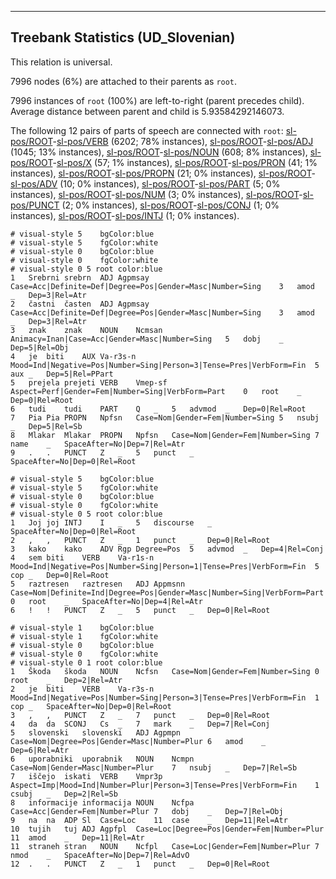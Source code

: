 

--------------------------------------------------------------------------------

## Treebank Statistics (UD_Slovenian)

This relation is universal.

7996 nodes (6%) are attached to their parents as `root`.

7996 instances of `root` (100%) are left-to-right (parent precedes child).
Average distance between parent and child is 5.93584292146073.

The following 12 pairs of parts of speech are connected with `root`: [sl-pos/ROOT]()-[sl-pos/VERB]() (6202; 78% instances), [sl-pos/ROOT]()-[sl-pos/ADJ]() (1045; 13% instances), [sl-pos/ROOT]()-[sl-pos/NOUN]() (608; 8% instances), [sl-pos/ROOT]()-[sl-pos/X]() (57; 1% instances), [sl-pos/ROOT]()-[sl-pos/PRON]() (41; 1% instances), [sl-pos/ROOT]()-[sl-pos/PROPN]() (21; 0% instances), [sl-pos/ROOT]()-[sl-pos/ADV]() (10; 0% instances), [sl-pos/ROOT]()-[sl-pos/PART]() (5; 0% instances), [sl-pos/ROOT]()-[sl-pos/NUM]() (3; 0% instances), [sl-pos/ROOT]()-[sl-pos/PUNCT]() (2; 0% instances), [sl-pos/ROOT]()-[sl-pos/CONJ]() (1; 0% instances), [sl-pos/ROOT]()-[sl-pos/INTJ]() (1; 0% instances).


~~~ conllu
# visual-style 5	bgColor:blue
# visual-style 5	fgColor:white
# visual-style 0	bgColor:blue
# visual-style 0	fgColor:white
# visual-style 0 5 root	color:blue
1	Srebrni	srebrn	ADJ	Agpmsay	Case=Acc|Definite=Def|Degree=Pos|Gender=Masc|Number=Sing	3	amod	_	Dep=3|Rel=Atr
2	častni	časten	ADJ	Agpmsay	Case=Acc|Definite=Def|Degree=Pos|Gender=Masc|Number=Sing	3	amod	_	Dep=3|Rel=Atr
3	znak	znak	NOUN	Ncmsan	Animacy=Inan|Case=Acc|Gender=Masc|Number=Sing	5	dobj	_	Dep=5|Rel=Obj
4	je	biti	AUX	Va-r3s-n	Mood=Ind|Negative=Pos|Number=Sing|Person=3|Tense=Pres|VerbForm=Fin	5	aux	_	Dep=5|Rel=PPart
5	prejela	prejeti	VERB	Vmep-sf	Aspect=Perf|Gender=Fem|Number=Sing|VerbForm=Part	0	root	_	Dep=0|Rel=Root
6	tudi	tudi	PART	Q	_	5	advmod	_	Dep=0|Rel=Root
7	Pia	Pia	PROPN	Npfsn	Case=Nom|Gender=Fem|Number=Sing	5	nsubj	_	Dep=5|Rel=Sb
8	Mlakar	Mlakar	PROPN	Npfsn	Case=Nom|Gender=Fem|Number=Sing	7	name	_	SpaceAfter=No|Dep=7|Rel=Atr
9	.	.	PUNCT	Z	_	5	punct	_	SpaceAfter=No|Dep=0|Rel=Root

~~~


~~~ conllu
# visual-style 5	bgColor:blue
# visual-style 5	fgColor:white
# visual-style 0	bgColor:blue
# visual-style 0	fgColor:white
# visual-style 0 5 root	color:blue
1	Joj	joj	INTJ	I	_	5	discourse	_	SpaceAfter=No|Dep=0|Rel=Root
2	,	,	PUNCT	Z	_	1	punct	_	Dep=0|Rel=Root
3	kako	kako	ADV	Rgp	Degree=Pos	5	advmod	_	Dep=4|Rel=Conj
4	sem	biti	VERB	Va-r1s-n	Mood=Ind|Negative=Pos|Number=Sing|Person=1|Tense=Pres|VerbForm=Fin	5	cop	_	Dep=0|Rel=Root
5	raztresen	raztresen	ADJ	Appmsnn	Case=Nom|Definite=Ind|Degree=Pos|Gender=Masc|Number=Sing|VerbForm=Part	0	root	_	SpaceAfter=No|Dep=4|Rel=Atr
6	!	!	PUNCT	Z	_	5	punct	_	Dep=0|Rel=Root

~~~


~~~ conllu
# visual-style 1	bgColor:blue
# visual-style 1	fgColor:white
# visual-style 0	bgColor:blue
# visual-style 0	fgColor:white
# visual-style 0 1 root	color:blue
1	Škoda	škoda	NOUN	Ncfsn	Case=Nom|Gender=Fem|Number=Sing	0	root	_	Dep=2|Rel=Atr
2	je	biti	VERB	Va-r3s-n	Mood=Ind|Negative=Pos|Number=Sing|Person=3|Tense=Pres|VerbForm=Fin	1	cop	_	SpaceAfter=No|Dep=0|Rel=Root
3	,	,	PUNCT	Z	_	7	punct	_	Dep=0|Rel=Root
4	da	da	SCONJ	Cs	_	7	mark	_	Dep=7|Rel=Conj
5	slovenski	slovenski	ADJ	Agpmpn	Case=Nom|Degree=Pos|Gender=Masc|Number=Plur	6	amod	_	Dep=6|Rel=Atr
6	uporabniki	uporabnik	NOUN	Ncmpn	Case=Nom|Gender=Masc|Number=Plur	7	nsubj	_	Dep=7|Rel=Sb
7	iščejo	iskati	VERB	Vmpr3p	Aspect=Imp|Mood=Ind|Number=Plur|Person=3|Tense=Pres|VerbForm=Fin	1	csubj	_	Dep=2|Rel=Sb
8	informacije	informacija	NOUN	Ncfpa	Case=Acc|Gender=Fem|Number=Plur	7	dobj	_	Dep=7|Rel=Obj
9	na	na	ADP	Sl	Case=Loc	11	case	_	Dep=11|Rel=Atr
10	tujih	tuj	ADJ	Agpfpl	Case=Loc|Degree=Pos|Gender=Fem|Number=Plur	11	amod	_	Dep=11|Rel=Atr
11	straneh	stran	NOUN	Ncfpl	Case=Loc|Gender=Fem|Number=Plur	7	nmod	_	SpaceAfter=No|Dep=7|Rel=AdvO
12	.	.	PUNCT	Z	_	1	punct	_	Dep=0|Rel=Root

~~~


